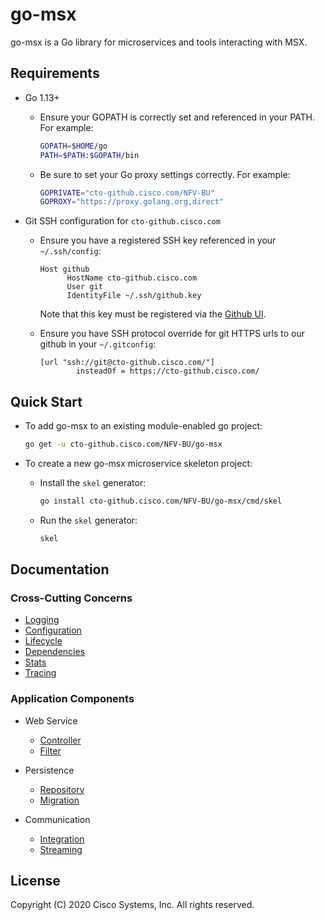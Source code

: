# go-msx

go-msx is a Go library for microservices and tools interacting with MSX. 

## Requirements

- Go 1.13+

    - Ensure your GOPATH is correctly set and referenced in your PATH.  For example:
      ```bash
      GOPATH=$HOME/go
      PATH=$PATH:$GOPATH/bin
      ```   

    - Be sure to set your Go proxy settings correctly.  For example:
      ```bash
      GOPRIVATE="cto-github.cisco.com/NFV-BU"
      GOPROXY="https://proxy.golang.org,direct"
      ```

- Git SSH configuration for `cto-github.cisco.com`

    - Ensure you have a registered SSH key referenced in your `~/.ssh/config`:
    
        ```
        Host github
              HostName cto-github.cisco.com
              User git
              IdentityFile ~/.ssh/github.key
        ```
      
      Note that this key must be registered via the [Github UI](https://cto-github.cisco.com/settings/keys).

    - Ensure you have SSH protocol override for git HTTPS urls to our github in your `~/.gitconfig`:
    
      ```
      [url "ssh://git@cto-github.cisco.com/"]
              insteadOf = https://cto-github.cisco.com/
      ```

## Quick Start

- To add go-msx to an existing module-enabled go project:

    ```bash
    go get -u cto-github.cisco.com/NFV-BU/go-msx
    ```

- To create a new go-msx microservice skeleton project:
    - Install the `skel` generator:
        ```bash
        go install cto-github.cisco.com/NFV-BU/go-msx/cmd/skel
        ```
    - Run the `skel` generator:
        ```bash
        skel
        ```

## Documentation

### Cross-Cutting Concerns
* [Logging](log/README.md)
* [Configuration](config/README.md)
* [Lifecycle](app/README.md)
* [Dependencies](app/context.md)
* [Stats](stats/README.md)
* [Tracing](trace/README.md)

### Application Components
* Web Service
    * [Controller](#)
    * [Filter](#)

* Persistence
    * [Repository](#)
    * [Migration](#)

* Communication
    * [Integration](#)
    * [Streaming](#)



## License

Copyright (C) 2020 Cisco Systems, Inc.  All rights reserved.
